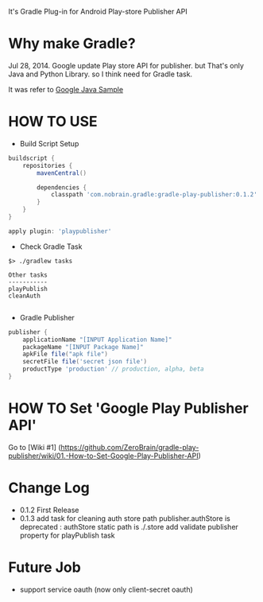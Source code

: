 It's Gradle Plug-in for Android Play-store Publisher API

# Why make Gradle?

Jul 28, 2014. Google update Play store API for publisher.
but That's only Java and Python Library.
so I think need for Gradle task.


It was refer to [Google Java Sample](https://github.com/googlesamples/android-play-publisher-api/tree/master/v2/java)

# HOW TO USE

- Build Script Setup
``` groovy
buildscript {
    repositories {
        mavenCentral()

        dependencies {
            classpath 'com.nobrain.gradle:gradle-play-publisher:0.1.2'
        }
    }
}

apply plugin: 'playpublisher'

```

- Check Gradle Task
``` shell
$> ./gradlew tasks

Other tasks           
-----------           
playPublish
cleanAuth
               
```

- Gradle Publisher

``` groovy
publisher {
    applicationName "[INPUT Application Name]"
    packageName "[INPUT Package Name]"
    apkFile file("apk file")
    secretFile file('secret json file')
    productType 'production' // production, alpha, beta
}
```

# HOW TO Set 'Google Play Publisher API'
Go to [Wiki #1] (https://github.com/ZeroBrain/gradle-play-publisher/wiki/01.-How-to-Set-Google-Play-Publisher-API)

# Change Log
* 0.1.2
  First Release
* 0.1.3
  add task for cleaning auth store path
  publisher.authStore is deprecated : authStore static path is ./.store
  add validate publisher property for playPublish task 

# Future Job
  * support service oauth (now only client-secret oauth)
